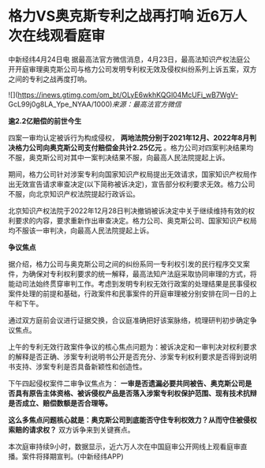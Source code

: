 # 格力VS奥克斯专利之战再打响 近6万人次在线观看庭审

中新经纬4月24日电
据最高法官方微信消息，4月23日，最高法知识产权法庭公开开庭审理奥克斯公司与格力公司发明专利权无效及侵权纠纷系列上诉五案，双方之间的专利之战再度打响。

![](https://inews.gtimg.com/om_bt/OLyE6wkhKQGl04McUFi_wB7WgV-
GcL99j0g8LA_Ype_NYAA/1000)_来源：最高法官方微信_

**逾2.2亿赔偿的前世今生**

四案一审均认定被诉行为构成侵权， **两地法院分别于2021年12月、2022年8月判决格力公司向奥克斯公司支付赔偿金共计2.25亿元**
。格力公司对四案判决结果均不服，奥克斯公司对其中一案判决结果不服，向最高人民法院提起上诉。

期间，格力公司针对涉案专利向国家知识产权局提出无效请求，国家知识产权局作出无效宣告请求审查决定(以下简称被诉决定)，宣告部分权利要求无效。格力公司不服，向北京知识产权法院提起行政诉讼。

北京知识产权法院于2022年12月28日判决撤销被诉决定中关于继续维持有效的权利要求的内容，要求重新作出审查决定。格力公司、奥克斯公司、国家知识产权局均不服该一审判决，向最高人民法院提起上诉。

**争议焦点**

据介绍，格力公司与奥克斯公司之间的纠纷系同一专利权引发的民行程序交叉案件，为确保对专利权利要求的统一解释，最高法知产法庭采取协同审理的方式，将能动司法始终贯穿审判工作。考虑到发明专利权无效行政案的处理结果是民事侵权案件处理的前提和基础，行政案件和民事案件的开庭审理被分别安排在同一日的上午和下午。

通过双方庭前会议进行证据交换，合议庭准确把好该案脉络，梳理研判初步确定争议焦点。

上午的专利无效行政案件争议的核心焦点问题为：被诉决定和一审判决对权利要求的解释是否正确、涉案专利说明书公开是否充分、涉案专利权利要求是否得到说明书支持、涉案专利是否具备新颖性和创造性。

下午四起侵权案件二审争议焦点为：
**一审是否遗漏必要共同被告、奥克斯公司是否具有原告主体资格、被诉侵权产品是否落入涉案专利权保护范围、现有技术抗辩是否成立、赔偿数额是否合理等。**

**这么多焦点问题核心就是：奥克斯公司到底能否守住专利权效力？从而守住被侵权索赔的请求权？** 双方诉争来到关键赛点。

本次庭审持续9小时，数据显示，近六万人次在中国庭审公开网线上观看庭审直播。案件将择期宣判。(中新经纬APP)

